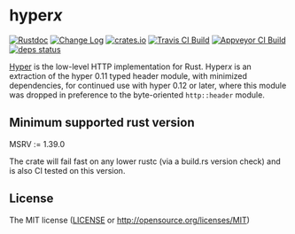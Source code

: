 # hyper*x*

[![Rustdoc](https://docs.rs/hyperx/badge.svg)](https://docs.rs/hyperx)
[![Change Log](https://img.shields.io/crates/v/hyperx.svg?maxAge=3600&label=change%20log&color=9cf)](https://github.com/dekellum/hyperx/blob/master/CHANGELOG.md)
[![crates.io](https://img.shields.io/crates/v/hyperx.svg?maxAge=3600)](https://crates.io/crates/hyperx)
[![Travis CI Build](https://travis-ci.org/dekellum/hyperx.svg?branch=master)](https://travis-ci.org/dekellum/hyperx)
[![Appveyor CI Build](https://ci.appveyor.com/api/projects/status/99slabo810em9xvy?svg=true)](https://ci.appveyor.com/project/dekellum/hyperx)
[![deps status](https://deps.rs/repo/github/dekellum/hyperx/status.svg)](https://deps.rs/repo/github/dekellum/hyperx)

[Hyper] is the low-level HTTP implementation for Rust. Hyper*x* is an
e*x*traction of the hyper 0.11 typed header module, with minimized
dependencies, for continued use with hyper 0.12 or later,
where this module was dropped in preference to the byte-oriented
`http::header` module.

[Hyper]: https://github.com/hyperium/hyper

## Minimum supported rust version

MSRV := 1.39.0

The crate will fail fast on any lower rustc (via a build.rs version
check) and is also CI tested on this version.

## License

The MIT license ([LICENSE](LICENSE) or http://opensource.org/licenses/MIT)
